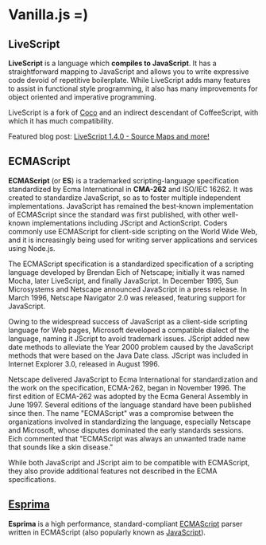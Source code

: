 # Vanilla.js =)

## LiveScript

**LiveScript** is a language which **compiles to JavaScript**. It has a straightforward mapping to JavaScript and allows you to write expressive code devoid of repetitive boilerplate. While LiveScript adds many features to assist in functional style programming, it also has many improvements for object oriented and imperative programming.

LiveScript is a fork of [Coco](http://satyr.github.io/coco/) and an indirect descendant of CoffeeScript, with which it has much compatibility.

Featured blog post: [LiveScript 1.4.0 - Source Maps and more!](http://livescript.net/blog/livescript-1.4.0-source-maps-more.html)

## ECMAScript

**ECMAScript** (or **ES**) is a trademarked scripting-language specification standardized by Ecma International in **CMA-262** and ISO/IEC 16262. It was created to standardize JavaScript, so as to foster multiple independent implementations. JavaScript has remained the best-known implementation of ECMAScript since the standard was first published, with other well-known implementations including JScript and ActionScript. Coders commonly use ECMAScript for client-side scripting on the World Wide Web, and it is increasingly being used for writing server applications and services using Node.js.

The ECMAScript specification is a standardized specification of a scripting language developed by Brendan Eich of Netscape; initially it was named Mocha, later LiveScript, and finally JavaScript. In December 1995, Sun Microsystems and Netscape announced JavaScript in a press release. In March 1996, Netscape Navigator 2.0 was released, featuring support for JavaScript.

Owing to the widespread success of JavaScript as a client-side scripting language for Web pages, Microsoft developed a compatible dialect of the language, naming it JScript to avoid trademark issues. JScript added new date methods to alleviate the Year 2000 problem caused by the JavaScript methods that were based on the Java Date class. JScript was included in Internet Explorer 3.0, released in August 1996.

Netscape delivered JavaScript to Ecma International for standardization and the work on the specification, ECMA-262, began in November 1996. The first edition of ECMA-262 was adopted by the Ecma General Assembly in June 1997. Several editions of the language standard have been published since then. The name "ECMAScript" was a compromise between the organizations involved in standardizing the language, especially Netscape and Microsoft, whose disputes dominated the early standards sessions. Eich commented that "ECMAScript was always an unwanted trade name that sounds like a skin disease."

While both JavaScript and JScript aim to be compatible with ECMAScript, they also provide additional features not described in the ECMA specifications.

## [Esprima](http://esprima.org/demo/parse.html)

**Esprima** is a high performance, standard-compliant [ECMAScript](http://www.ecma-international.org/publications/standards/Ecma-262.htm) parser written in ECMAScript (also popularly known as [JavaScript](https://en.wikipedia.org/wiki/JavaScript)).